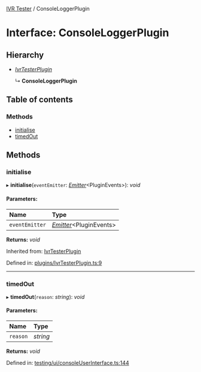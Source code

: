 [IVR Tester](../README.md) / ConsoleLoggerPlugin

# Interface: ConsoleLoggerPlugin

## Hierarchy

* [*IvrTesterPlugin*](ivrtesterplugin.md)

  ↳ **ConsoleLoggerPlugin**

## Table of contents

### Methods

- [initialise](consoleloggerplugin.md#initialise)
- [timedOut](consoleloggerplugin.md#timedout)

## Methods

### initialise

▸ **initialise**(`eventEmitter`: [*Emitter*](emitter.md)<PluginEvents\>): *void*

#### Parameters:

Name | Type |
:------ | :------ |
`eventEmitter` | [*Emitter*](emitter.md)<PluginEvents\> |

**Returns:** *void*

Inherited from: [IvrTesterPlugin](ivrtesterplugin.md)

Defined in: [plugins/IvrTesterPlugin.ts:9](https://github.com/SketchingDev/ivr-tester/blob/a815992/packages/ivr-tester/src/plugins/IvrTesterPlugin.ts#L9)

___

### timedOut

▸ **timedOut**(`reason`: *string*): *void*

#### Parameters:

Name | Type |
:------ | :------ |
`reason` | *string* |

**Returns:** *void*

Defined in: [testing/ui/consoleUserInterface.ts:144](https://github.com/SketchingDev/ivr-tester/blob/a815992/packages/ivr-tester/src/testing/ui/consoleUserInterface.ts#L144)
